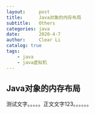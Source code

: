 ```yaml
---
layout:     post
title:      Java对象的内存布局
subtitle:   Others
categories: java
date:       2020-4-7
author:     Clear Li
catalog: true
tags:
    - java
	- java虚拟机
---
```




## Java对象的内存布局

测试文字。。。。。正文文字123。。。。。。

